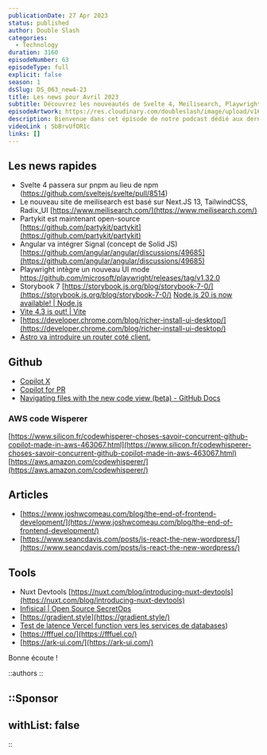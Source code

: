 ```yaml
---
publicationDate: 27 Apr 2023
status: published
author: Double Slash
categories:
  - Technology
duration: 3160
episodeNumber: 63
episodeType: full
explicit: false
season: 1
dsSlug: DS_063_new4-23
title: Les news pour Avril 2023
subtitle: Découvrez les nouveautés de Svelte 4, Meilisearch, Playwright, AWS CodeWhisperer et plus encore.
episodeArtwork: https://res.cloudinary.com/doubleslash/image/upload/v1682523484/episode/ART_63_news4-23_cphonc.png
description: Bienvenue dans cet épisode de notre podcast dédié aux dernières actualités en développement web et technologie. Nous allons notamment parler de l'annonce de Svelte 4 passant sur pnpm au lieu de npm, du nouveau site de Meilisearch basé sur Next.JS 13, TailwindCSS et Radix_UI, ainsi que de la sortie de Playwright en mode UI. Nous verrons également comment AWS CodeWhisperer se positionne par rapport à GitHub Copilot et découvrirons de nouveaux outils tels que Infisical et FFFuel. Enfin, nous examinerons deux articles récents qui proposent une réflexion intéressante sur l'avenir du développement web "The End of Frontend Development" de Josh Comeau et "Is React the New WordPress?" de Sean C. Davis.
videoLink : SbBrvUfOR1c
links: []
---
```


## Les news rapides

- Svelte 4 passera sur pnpm au lieu de npm (https://github.com/sveltejs/svelte/pull/8514)
- Le nouveau site de meilisearch est basé sur Next.JS 13, TailwindCSS, Radix_UI  [https://www.meilisearch.com/](https://www.meilisearch.com/)
- Partykit est maintenant open-source [https://github.com/partykit/partykit](https://github.com/partykit/partykit)
- Angular va intégrer Signal (concept de Solid JS) [https://github.com/angular/angular/discussions/49685](https://github.com/angular/angular/discussions/49685)
- Playwright intègre un nouveau UI mode https://github.com/microsoft/playwright/releases/tag/v1.32.0
- Storybook 7 [https://storybook.js.org/blog/storybook-7-0/](https://storybook.js.org/blog/storybook-7-0/)
[Node.js 20 is now available! | Node.js](https://nodejs.org/en/blog/announcements/v20-release-announce)
- [Vite 4.3 is out! | Vite](https://vitejs.dev/blog/announcing-vite4-3.html)
- [https://developer.chrome.com/blog/richer-install-ui-desktop/](https://developer.chrome.com/blog/richer-install-ui-desktop/)
- [Astro va introduire un router coté client.](https://github.com/withastro/roadmap/issues/532)

## Github

- [Copilot X](https://github.blog/2023-03-22-github-copilot-x-the-ai-powered-developer-experience/)
- [Copilot for PR](https://githubnext.com/projects/copilot-for-pull-requests)
- [Navigating files with the new code view (beta) - GitHub Docs](https://www.notion.so/Navigating-files-with-the-new-code-view-beta-GitHub-Docs-114ba3c1335b49d3a8cca68d51a831a2)

### AWS code Wisperer

[https://www.silicon.fr/codewhisperer-choses-savoir-concurrent-github-copilot-made-in-aws-463067.html](https://www.silicon.fr/codewhisperer-choses-savoir-concurrent-github-copilot-made-in-aws-463067.html)
[https://aws.amazon.com/codewhisperer/](https://aws.amazon.com/codewhisperer/)


## Articles

- [https://www.joshwcomeau.com/blog/the-end-of-frontend-development/](https://www.joshwcomeau.com/blog/the-end-of-frontend-development/)
- [https://www.seancdavis.com/posts/is-react-the-new-wordpress/](https://www.seancdavis.com/posts/is-react-the-new-wordpress/)

## Tools

- Nuxt Devtools [https://nuxt.com/blog/introducing-nuxt-devtools](https://nuxt.com/blog/introducing-nuxt-devtools)
- [Infisical | Open Source SecretOps](https://infisical.com/)
- [https://gradient.style](https://gradient.style/)
- [Test de latence Vercel function vers les services de databases](https://edge-data-latency.vercel.app/))
- [https://fffuel.co/](https://fffuel.co/)
- [https://ark-ui.com/](https://ark-ui.com/)

Bonne écoute !

::authors
::

::Sponsor
---
withList: false
---
::
